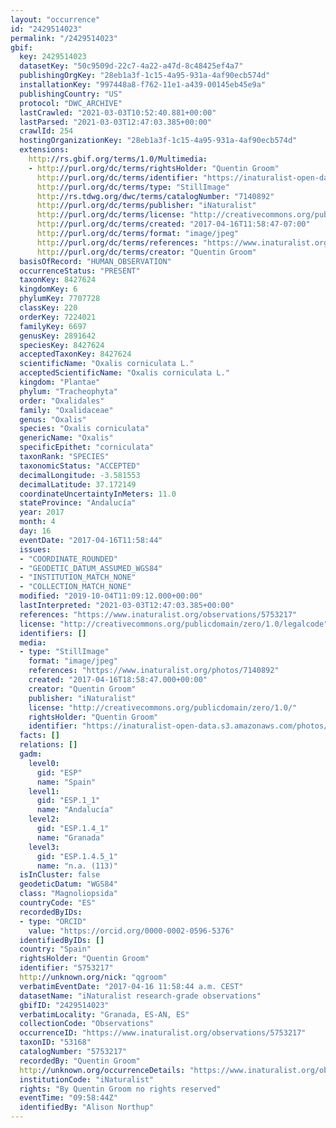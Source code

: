 ```yaml
---
layout: "occurrence"
id: "2429514023"
permalink: "/2429514023"
gbif:
  key: 2429514023
  datasetKey: "50c9509d-22c7-4a22-a47d-8c48425ef4a7"
  publishingOrgKey: "28eb1a3f-1c15-4a95-931a-4af90ecb574d"
  installationKey: "997448a8-f762-11e1-a439-00145eb45e9a"
  publishingCountry: "US"
  protocol: "DWC_ARCHIVE"
  lastCrawled: "2021-03-03T10:52:40.881+00:00"
  lastParsed: "2021-03-03T12:47:03.385+00:00"
  crawlId: 254
  hostingOrganizationKey: "28eb1a3f-1c15-4a95-931a-4af90ecb574d"
  extensions:
    http://rs.gbif.org/terms/1.0/Multimedia:
    - http://purl.org/dc/terms/rightsHolder: "Quentin Groom"
      http://purl.org/dc/terms/identifier: "https://inaturalist-open-data.s3.amazonaws.com/photos/7140892/original.jpeg?1492344943"
      http://purl.org/dc/terms/type: "StillImage"
      http://rs.tdwg.org/dwc/terms/catalogNumber: "7140892"
      http://purl.org/dc/terms/publisher: "iNaturalist"
      http://purl.org/dc/terms/license: "http://creativecommons.org/publicdomain/zero/1.0/"
      http://purl.org/dc/terms/created: "2017-04-16T11:58:47-07:00"
      http://purl.org/dc/terms/format: "image/jpeg"
      http://purl.org/dc/terms/references: "https://www.inaturalist.org/photos/7140892"
      http://purl.org/dc/terms/creator: "Quentin Groom"
  basisOfRecord: "HUMAN_OBSERVATION"
  occurrenceStatus: "PRESENT"
  taxonKey: 8427624
  kingdomKey: 6
  phylumKey: 7707728
  classKey: 220
  orderKey: 7224021
  familyKey: 6697
  genusKey: 2891642
  speciesKey: 8427624
  acceptedTaxonKey: 8427624
  scientificName: "Oxalis corniculata L."
  acceptedScientificName: "Oxalis corniculata L."
  kingdom: "Plantae"
  phylum: "Tracheophyta"
  order: "Oxalidales"
  family: "Oxalidaceae"
  genus: "Oxalis"
  species: "Oxalis corniculata"
  genericName: "Oxalis"
  specificEpithet: "corniculata"
  taxonRank: "SPECIES"
  taxonomicStatus: "ACCEPTED"
  decimalLongitude: -3.581553
  decimalLatitude: 37.172149
  coordinateUncertaintyInMeters: 11.0
  stateProvince: "Andalucía"
  year: 2017
  month: 4
  day: 16
  eventDate: "2017-04-16T11:58:44"
  issues:
  - "COORDINATE_ROUNDED"
  - "GEODETIC_DATUM_ASSUMED_WGS84"
  - "INSTITUTION_MATCH_NONE"
  - "COLLECTION_MATCH_NONE"
  modified: "2019-10-04T11:09:12.000+00:00"
  lastInterpreted: "2021-03-03T12:47:03.385+00:00"
  references: "https://www.inaturalist.org/observations/5753217"
  license: "http://creativecommons.org/publicdomain/zero/1.0/legalcode"
  identifiers: []
  media:
  - type: "StillImage"
    format: "image/jpeg"
    references: "https://www.inaturalist.org/photos/7140892"
    created: "2017-04-16T18:58:47.000+00:00"
    creator: "Quentin Groom"
    publisher: "iNaturalist"
    license: "http://creativecommons.org/publicdomain/zero/1.0/"
    rightsHolder: "Quentin Groom"
    identifier: "https://inaturalist-open-data.s3.amazonaws.com/photos/7140892/original.jpeg?1492344943"
  facts: []
  relations: []
  gadm:
    level0:
      gid: "ESP"
      name: "Spain"
    level1:
      gid: "ESP.1_1"
      name: "Andalucía"
    level2:
      gid: "ESP.1.4_1"
      name: "Granada"
    level3:
      gid: "ESP.1.4.5_1"
      name: "n.a. (113)"
  isInCluster: false
  geodeticDatum: "WGS84"
  class: "Magnoliopsida"
  countryCode: "ES"
  recordedByIDs:
  - type: "ORCID"
    value: "https://orcid.org/0000-0002-0596-5376"
  identifiedByIDs: []
  country: "Spain"
  rightsHolder: "Quentin Groom"
  identifier: "5753217"
  http://unknown.org/nick: "qgroom"
  verbatimEventDate: "2017-04-16 11:58:44 a.m. CEST"
  datasetName: "iNaturalist research-grade observations"
  gbifID: "2429514023"
  verbatimLocality: "Granada, ES-AN, ES"
  collectionCode: "Observations"
  occurrenceID: "https://www.inaturalist.org/observations/5753217"
  taxonID: "53168"
  catalogNumber: "5753217"
  recordedBy: "Quentin Groom"
  http://unknown.org/occurrenceDetails: "https://www.inaturalist.org/observations/5753217"
  institutionCode: "iNaturalist"
  rights: "By Quentin Groom no rights reserved"
  eventTime: "09:58:44Z"
  identifiedBy: "Alison Northup"
---
```


